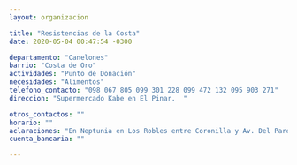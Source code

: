 ```yaml
---
layout: organizacion

title: "Resistencias de la Costa"
date: 2020-05-04 00:47:54 -0300

departamento: "Canelones"
barrio: "Costa de Oro"
actividades: "Punto de Donación"
necesidades: "Alimentos"
telefono_contacto: "098 067 805 099 301 228 099 472 132 095 903 271"
direccion: "Supermercado Kabe en El Pinar.  "

otros_contactos: ""
horario: ""
aclaraciones: "En Neptunia en Los Robles entre Coronilla y Av. Del Parque llamando a celulares de contacto."
cuenta_bancaria: ""

---
```

